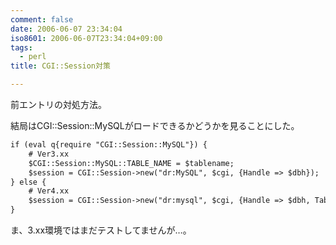 ```yaml
---
comment: false
date: 2006-06-07 23:34:04
iso8601: 2006-06-07T23:34:04+09:00
tags:
  - perl
title: CGI::Session対策

---
```


<div class="entry-body">
                                 <p>前エントリの対処方法。</p>

<p>結局はCGI::Session::MySQLがロードできるかどうかを見ることにした。</p>

```default
if (eval q{require "CGI::Session::MySQL"}) {
    # Ver3.xx
    $CGI::Session::MySQL::TABLE_NAME = $tablename;
    $session = CGI::Session->new("dr:MySQL", $cgi, {Handle => $dbh});
} else {
    # Ver4.xx
    $session = CGI::Session->new("dr:mysql", $cgi, {Handle => $dbh, TableName => $tablename});
}
```

<p>ま、3.xx環境ではまだテストしてませんが…。</p>
                              </div>
    	